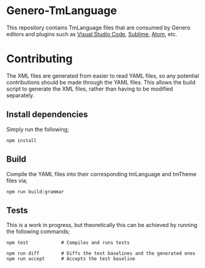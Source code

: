 # Genero-TmLanguage

This repository contains TmLanguage files that are consumed by Genero editors and plugins such as [Visual Studio Code](https://github.com/Microsoft/vscode), [Sublime](https://www.sublimetext.com/), [Atom](https://atom.io/), etc.

# Contributing

The XML files are generated from easier to read YAML files, so any potential contributions should be made through the YAML files. This allows the build script to generate the XML files, rather than having to be modified separately.

## Install dependencies

Simply run the following;

```
npm install
```

## Build

Compile the YAML files into their corresponding tmLanguage and tmTheme files via;
```
npm run build:grammar
```

## Tests

This is a work in progress, but theoretically this can be achieved by running the following commands;
```
npm test            # Compiles and runs tests

npm run diff        # Diffs the test baselines and the generated ones
npm run accept      # Accepts the test baseline
```

